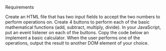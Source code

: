 Requirements

Create an HTML file that has two input fields to accept the two numbers to perform operations on.
Create 4 buttons to perform each of the basic mathematical functions (add, subtract, multiply, divide).
In your JavaScript, put an event listener on each of the buttons.
Copy the code below an implement a basic calculator.
When the user performs one of the operations, output the result to another DOM element of your choice.
